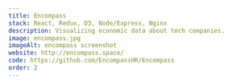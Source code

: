 ```yaml
---
title: Encompass
stack: React, Redux, D3, Node/Express, Nginx
description: Visualizing economic data about tech companies.
image: encompass.jpg
imageAlt: encompass screenshot
website: http://encompass.space/
code: https://github.com/EncompassHR/Encompass
order: 2
---
```

